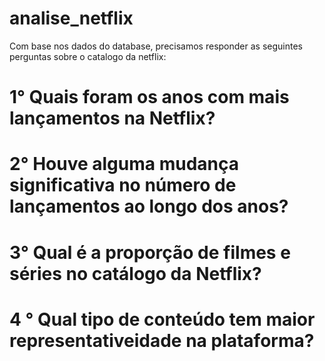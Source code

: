 # analise_netflix

Com base nos dados do database, precisamos responder as seguintes perguntas sobre o catalogo da netflix: 

# 1° Quais foram os anos com mais lançamentos na Netflix?
# 2° Houve alguma mudança significativa no número de lançamentos ao longo dos anos?
# 3° Qual é a proporção de filmes e séries no catálogo da Netflix?
# 4 ° Qual tipo de conteúdo tem maior representativeidade na plataforma?
